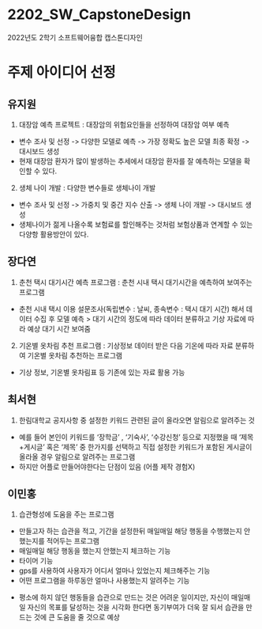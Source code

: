 # 2202_SW_CapstoneDesign
2022년도 2학기 소프트웨어융합 캡스톤디자인


# 주제 아이디어 선정
## 유지원
1. 대장암 예측 프로젝트
: 대장암의 위험요인들을 선정하여 대장암 여부 예측
  * 변수 조사 및 선정 -> 다양한 모델로 예측 -> 가장 정확도 높은 모델 최종 확정 -> 대시보드 생성
  * 현재 대장암 환자가 많이 발생하는 추세에서 대장암 환자를 잘 예측하는 모델을 확인할 수 있다.
2. 생체 나이 개발
: 다양한 변수들로 생체나이 개발
  * 변수 조사 및 선정 -> 가중치 및 중간 지수 산출 -> 생체 나이 개발 -> 대시보드 생성
  * 생체나이가 젊게 나올수록 보험료를 할인해주는 것처럼 보험상품과 연계할 수 있는 다양항 활용방안이 있다.


## 장다연
1. 춘천 택시 대기시간 예측 프로그램
: 춘천 시내 택시 대기시간을 예측하여 보여주는 프로그램
  * 춘천 시내 택시 이용 설문조사(독립변수 : 날씨, 종속변수 : 택시 대기 시간)  해서 데이터 수집 후 모델 예측 > 대기 시간의 정도에 따라 데이터 분류하고 기상 자료에 따라 예상 대기 시간 보여줌

2. 기온별 옷차림 추천 프로그램
: 기상정보 데이터 받은 다음 기온에 따라 자료 분류하여 기온별 옷차림 추천하는 프로그램
  * 기상 정보, 기온별 옷차림표 등 기존에 있는 자료 활용 가능
  
## 최서현
1. 한림대학교 공지사항 중 설정한 키워드 관련된 글이 올라오면 알림으로 알려주는 것
- 예를 들어 본인이 키워드를 ‘장학금’ , ‘기숙사’, ‘수강신청’ 등으로 지정했을 때 ‘제목+게시글’ 혹은 ‘제목’ 중 한가지를 선택하고 직접 설정한 키워드가 포함된 게시글이 올라올 경우 알림으로 알려주는 프로그램
- 하지만 어플로 만들어야한다는 단점이 있음 (어플 제작 경험X)

## 이민홍
1. 습관형성에 도움을 주는 프로그램
 - 만들고자 하는 습관을 적고, 기간을 설정한뒤 매일매일 해당 행동을 수행했는지 안했는지를 적어두는 프로그램 
 - 매일매일 해당 행동을 했는지 안했는지 체크하는 기능
 - 타이머 기능
 - gps를 사용하여 사용자가 어디서 얼마나 있었는지 체크해주는 기능
 - 어떤 프로그램을 하루동안 얼마나 사용했는지 알려주는 기능
  * 평소에 하지 않던 행동들을 습관으로 만드는 것은 어려운 일이지만, 자신이 매일매일 자신의 목표를 달성하는 것을 시각화 한다면 동기부여가 더욱 잘 되서 습관을 만드는 것에 큰 도움을 줄 것으로 예상

